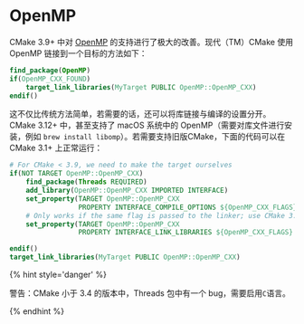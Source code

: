 # OpenMP

CMake 3.9+ 中对 [OpenMP] 的支持进行了极大的改善。现代（TM）CMake 使用 OpenMP 链接到一个目标的方法如下：


```cmake
find_package(OpenMP)
if(OpenMP_CXX_FOUND)
    target_link_libraries(MyTarget PUBLIC OpenMP::OpenMP_CXX)
endif()
```

这不仅比传统方法简单，若需要的话，还可以将库链接与编译的设置分开。CMake 3.12+ 中，甚至支持了 macOS 系统中的 OpenMP（需要对库文件进行安装，例如 `brew install libomp`）。若需要支持旧版CMake，下面的代码可以在 CMake 3.1+ 上正常运行：


```cmake
# For CMake < 3.9, we need to make the target ourselves
if(NOT TARGET OpenMP::OpenMP_CXX)
    find_package(Threads REQUIRED)
    add_library(OpenMP::OpenMP_CXX IMPORTED INTERFACE)
    set_property(TARGET OpenMP::OpenMP_CXX
                 PROPERTY INTERFACE_COMPILE_OPTIONS ${OpenMP_CXX_FLAGS})
    # Only works if the same flag is passed to the linker; use CMake 3.9+ otherwise (Intel, AppleClang)
    set_property(TARGET OpenMP::OpenMP_CXX
                 PROPERTY INTERFACE_LINK_LIBRARIES ${OpenMP_CXX_FLAGS} Threads::Threads)

endif()
target_link_libraries(MyTarget PUBLIC OpenMP::OpenMP_CXX)
```

{% hint style='danger' %}

警告：CMake 小于 3.4 的版本中，Threads 包中有一个 bug，需要启用`C`语言。

{% endhint %}

[OpenMP]: https://cmake.org/cmake/help/latest/module/FindOpenMP.html
